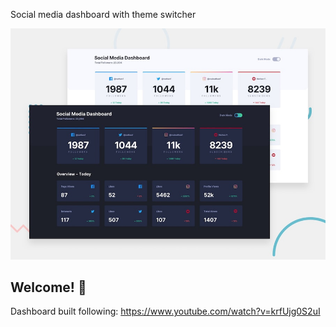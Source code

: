 Social media dashboard with theme switcher

![Design preview for the Social media dashboard with theme switcher coding challenge](./design/desktop-preview.jpg)

## Welcome! 👋

Dashboard built following: https://www.youtube.com/watch?v=krfUjg0S2uI 
